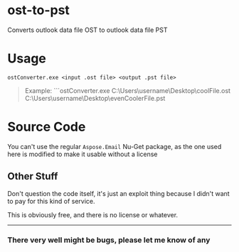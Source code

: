# ost-to-pst
Converts outlook data file OST to outlook data file PST

# Usage

```ostConverter.exe <input .ost file> <output .pst file>```
> Example: ```ostConverter.exe C:\Users\username\Desktop\coolFile.ost C:\Users\username\Desktop\evenCoolerFile.pst

# Source Code
You can't use the regular `Aspose.Email` Nu-Get package, as the one used here is modified to make it usable without a license

## Other Stuff
Don't question the code itself, it's just an exploit thing because I didn't want to pay for this kind of service.

This is obviously free, and there is no license or whatever.

---

### There very well might be bugs, please let me know of any

